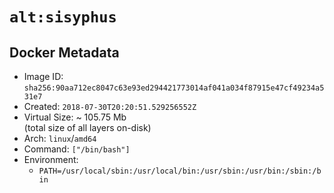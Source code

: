 # `alt:sisyphus`

## Docker Metadata

- Image ID: `sha256:90aa712ec8047c63e93ed294421773014af041a034f87915e47cf49234a531e7`
- Created: `2018-07-30T20:20:51.529256552Z`
- Virtual Size: ~ 105.75 Mb  
  (total size of all layers on-disk)
- Arch: `linux`/`amd64`
- Command: `["/bin/bash"]`
- Environment:
  - `PATH=/usr/local/sbin:/usr/local/bin:/usr/sbin:/usr/bin:/sbin:/bin`
